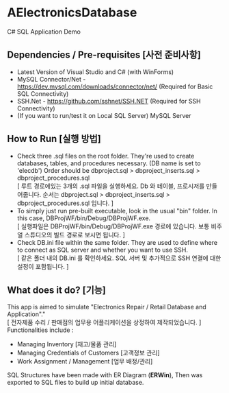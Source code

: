 # AElectronicsDatabase
C# SQL Application Demo

## Dependencies / Pre-requisites [사전 준비사항]
- Latest Version of Visual Studio and C# (with WinForms)
- MySQL Connector/Net - https://dev.mysql.com/downloads/connector/net/ (Required for Basic SQL Connectivity)
- SSH.Net - https://github.com/sshnet/SSH.NET (Required for SSH Connectivity)
- (If you want to run/test it on Local SQL Server) MySQL Server

## How to Run [실행 방법]

- Check three .sql files on the root folder. They're used to create databases, tables, and procedures necessary. (DB name is set to 'elecdb')
  Order should be dbproject.sql > dbproject_inserts.sql > dbproject_procedures.sql<br>
  [ 루트 경로에있는 3개의 .sql 파일을 실행하세요. Db 와 테이블, 프로시저를 만들어줍니다. 순서는 dbproject.sql > dbproject_inserts.sql > dbproject_procedures.sql 입니다. ]
- To simply just run pre-built executable, look in the usual "bin" folder. In this case, DBProjWF/bin/Debug/DBProjWF.exe.<br>
  [ 실행파일은 DBProjWF/bin/Debug/DBProjWF.exe 경로에 있습니다. 보통 비주얼 스튜디오의 빌드 경로로 보시면 됩니다. ]
- Check DB.ini file within the same folder. They are used to define where to connect as SQL server and whether you want to use SSH.<br>
  [ 같은 폴더 내의 DB.ini 를 확인하세요. SQL 서버 및 추가적으로 SSH 연결에 대한 설정이 포함됩니다. ]

## What does it do? [기능]
 This app is aimed to simulate "Electronics Repair / Retail Database and Application"."<br>
 [ 전자제품 수리 / 판매점의 업무용 어플리케이션을 상정하여 제작되었습니다. ]<br>
 Functionalities include :
 - Managing Inventory [재고/물품 관리]
 - Managing Credentials of Customers [고객정보 관리]
 - Work Assignment / Management [업무 배정/관리]
 
SQL Structures have been made with ER Diagram (**ERWin**), Then was exported to SQL files to build up initial database.
